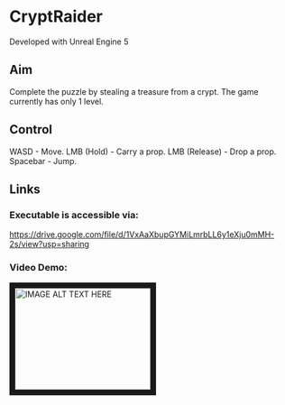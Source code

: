 # CryptRaider

Developed with Unreal Engine 5


## Aim
Complete the puzzle by stealing a treasure from a crypt.
The game currently has only 1 level.


## Control
WASD - Move.
LMB (Hold) - Carry a prop.
LMB (Release) - Drop a prop.
Spacebar - Jump.


## Links
### Executable is accessible via: 
https://drive.google.com/file/d/1VxAaXbupGYMiLmrbLL6y1eXju0mMH-2s/view?usp=sharing
### Video Demo: 
<a href="http://www.youtube.com/watch?feature=player_embedded&v=0tWCF66ZrpY" target="_blank"><img src="http://img.youtube.com/vi/0tWCF66ZrpY/0.jpg" 
alt="IMAGE ALT TEXT HERE" width="240" height="180" border="10" /></a>
